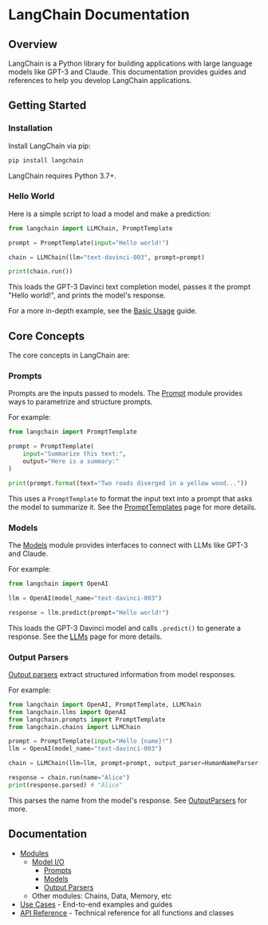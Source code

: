 

# LangChain Documentation

## Overview

LangChain is a Python library for building applications with large language models like GPT-3 and Claude. This documentation provides guides and references to help you develop LangChain applications.

## Getting Started

### Installation

Install LangChain via pip:

```bash
pip install langchain
```

LangChain requires Python 3.7+. 

### Hello World

Here is a simple script to load a model and make a prediction:

```python
from langchain import LLMChain, PromptTemplate

prompt = PromptTemplate(input="Hello world!")

chain = LLMChain(llm="text-davinci-003", prompt=prompt)

print(chain.run())
```

This loads the GPT-3 Davinci text completion model, passes it the prompt "Hello world!", and prints the model's response.

For a more in-depth example, see the [Basic Usage](/docs/use_cases/basic_usage) guide.

## Core Concepts

The core concepts in LangChain are:

### Prompts

Prompts are the inputs passed to models. The [Prompt](/docs/modules/model_io/prompts) module provides ways to parametrize and structure prompts.

For example:

```python
from langchain import PromptTemplate

prompt = PromptTemplate(
    input="Summarize this text:",
    output="Here is a summary:"  
)

print(prompt.format(text="Two roads diverged in a yellow wood..."))
```

This uses a `PromptTemplate` to format the input text into a prompt that asks the model to summarize it. See the [PromptTemplates](/docs/modules/model_io/prompts/prompt_templates) page for more details.

### Models

The [Models](/docs/modules/model_io/models) module provides interfaces to connect with LLMs like GPT-3 and Claude.

For example:

```python
from langchain import OpenAI

llm = OpenAI(model_name="text-davinci-003")

response = llm.predict(prompt="Hello world!")
```

This loads the GPT-3 Davinci model and calls `.predict()` to generate a response. See the [LLMs](/docs/modules/model_io/models/llms) page for more details.

### Output Parsers

[Output parsers](/docs/modules/model_io/output_parsers) extract structured information from model responses.

For example:

```python
from langchain import OpenAI, PromptTemplate, LLMChain
from langchain.llms import OpenAI
from langchain.prompts import PromptTemplate
from langchain.chains import LLMChain

prompt = PromptTemplate(input="Hello {name}!")
llm = OpenAI(model_name="text-davinci-003")

chain = LLMChain(llm=llm, prompt=prompt, output_parser=HumanNameParser())

response = chain.run(name="Alice")
print(response.parsed) # "Alice"
```

This parses the name from the model's response. See [OutputParsers](/docs/modules/model_io/output_parsers) for more.

## Documentation

- [Modules](/docs/modules)
    - [Model I/O](/docs/modules/model_io)
        - [Prompts](/docs/modules/model_io/prompts)
        - [Models](/docs/modules/model_io/models)
        - [Output Parsers](/docs/modules/model_io/output_parsers)
    - Other modules: Chains, Data, Memory, etc
- [Use Cases](/docs/use_cases) - End-to-end examples and guides
- [API Reference](/docs/api) - Technical reference for all functions and classes

